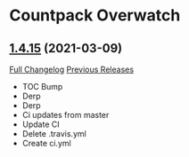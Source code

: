 # <DBM> Countpack Overwatch

## [1.4.15](https://github.com/DeadlyBossMods/DBM-CountPack-Overwatch/tree/1.4.15) (2021-03-09)
[Full Changelog](https://github.com/DeadlyBossMods/DBM-CountPack-Overwatch/compare/1.4.14...1.4.15) [Previous Releases](https://github.com/DeadlyBossMods/DBM-CountPack-Overwatch/releases)

- TOC Bump  
- Derp  
- Derp  
- Ci updates from master  
- Update CI  
- Delete .travis.yml  
- Create ci.yml  